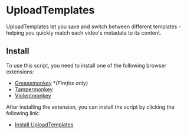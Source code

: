 # UploadTemplates

UploadTemplates let you save and switch between different templates - helping you quickly match each video's metadata to its content.

## Install

To use this script, you need to install one of the following browser extensions:

- [Greasemonkey](https://www.greasespot.net/) **(Firefox only)*
- [Tampermonkey](https://www.tampermonkey.net/)
- [Violentmonkey](https://violentmonkey.github.io/)

After installing the extension, you can install the script by clicking the following link:

- [Install UploadTemplates](https://github.com/danielytuk/browser-scripts/raw/main/./youtube-upload-templates/index.js)
